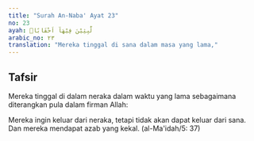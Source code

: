 ```yaml
---
title: "Surah An-Naba' Ayat 23"
no: 23
ayah: لّٰبِثِيْنَ فِيْهَآ اَحْقَابًاۚ
arabic_no: ٢٣
translation: "Mereka tinggal di sana dalam masa yang lama,"
---
```


## Tafsir

Mereka tinggal di dalam neraka dalam waktu yang lama sebagaimana diterangkan pula dalam firman Allah:

Mereka ingin keluar dari neraka, tetapi tidak akan dapat keluar dari sana. Dan mereka mendapat azab yang kekal. (al-Ma'idah/5: 37)